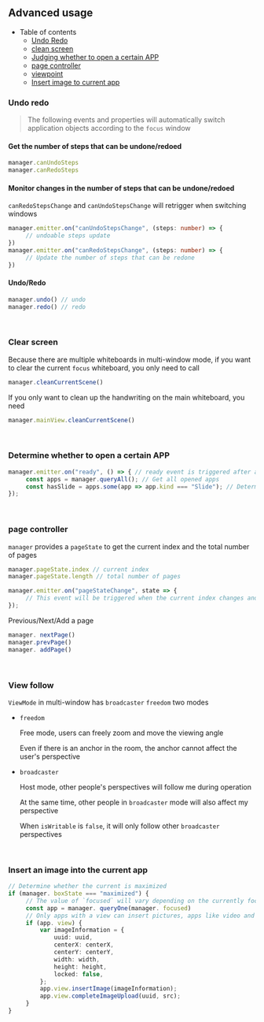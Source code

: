 ## Advanced usage

- Table of contents
   - [Undo Redo](#redo-undo)
   - [clean screen](#clean-current-scene)
   - [Judging whether to open a certain APP](#has-kind)
   - [page controller](#page-control)
   - [viewpoint](#view-mode)
   - [Insert image to current app](#insert-image-to-app)


<h3 id="redo-undo">Undo redo</h3>

> The following events and properties will automatically switch application objects according to the `focus` window

#### Get the number of steps that can be undone/redoed

```ts
manager.canUndoSteps
manager.canRedoSteps
```

#### Monitor changes in the number of steps that can be undone/redoed

`canRedoStepsChange` and `canUndoStepsChange` will retrigger when switching windows

```ts
manager.emitter.on("canUndoStepsChange", (steps: number) => {
     // undoable steps update
})
manager.emitter.on("canRedoStepsChange", (steps: number) => {
     // Update the number of steps that can be redone
})
```

#### Undo/Redo

```ts
manager.undo() // undo
manager.redo() // redo
```

<br>

<h3 id="clean-current-scene">Clear screen</h3>

Because there are multiple whiteboards in multi-window mode, if you want to clear the current `focus` whiteboard, you only need to call

```ts
manager.cleanCurrentScene()
```

If you only want to clean up the handwriting on the main whiteboard, you need

```ts
manager.mainView.cleanCurrentScene()
```


<br>

<h3 id="has-kind">Determine whether to open a certain APP</h3>

```ts
manager.emitter.on("ready", () => { // ready event is triggered after all app creation is complete
     const apps = manager.queryAll(); // Get all opened apps
     const hasSlide = apps.some(app => app.kind === "Slide"); // Determine whether there is Slide in the opened APP
});
```

<br>

<h3 id="page-control">page controller</h3>

`manager` provides a `pageState` to get the current index and the total number of pages

```ts
manager.pageState.index // current index
manager.pageState.length // total number of pages

manager.emitter.on("pageStateChange", state => {
     // This event will be triggered when the current index changes and the total number of pages changes
});
```

Previous/Next/Add a page

```ts
manager. nextPage()
manager.prevPage()
manager. addPage()
```

<br>

<h3 id="view-mode">View follow</h3>

`ViewMode` in multi-window has `broadcaster` `freedom` two modes

- `freedom`

     Free mode, users can freely zoom and move the viewing angle

     Even if there is an anchor in the room, the anchor cannot affect the user's perspective

- `broadcaster`

     Host mode, other people's perspectives will follow me during operation

     At the same time, other people in `broadcaster` mode will also affect my perspective

     When `isWritable` is `false`, it will only follow other `broadcaster` perspectives

<br>

<h3 id="insert-image-to-app">Insert an image into the current app</h3>

```ts
// Determine whether the current is maximized
if (manager. boxState === "maximized") {
     // The value of `focused` will vary depending on the currently focused app
     const app = manager. queryOne(manager. focused)
     // Only apps with a view can insert pictures, apps like video and audio do not have a view
     if (app. view) {
         var imageInformation = {
             uuid: uuid,
             centerX: centerX,
             centerY: centerY,
             width: width,
             height: height,
             locked: false,
         };
         app.view.insertImage(imageInformation);
         app.view.completeImageUpload(uuid, src);
     }
}
```